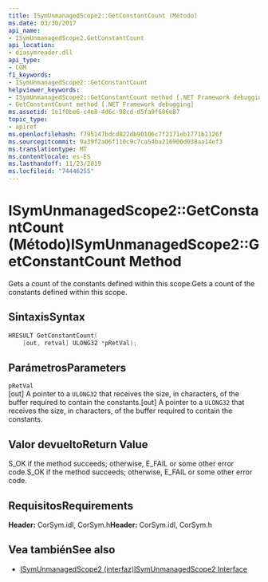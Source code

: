 ```yaml
---
title: ISymUnmanagedScope2::GetConstantCount (Método)
ms.date: 03/30/2017
api_name:
- ISymUnmanagedScope2.GetConstantCount
api_location:
- diasymreader.dll
api_type:
- COM
f1_keywords:
- ISymUnmanagedScope2::GetConstantCount
helpviewer_keywords:
- ISymUnmanagedScope2::GetConstantCount method [.NET Framework debugging]
- GetConstantCount method [.NET Framework debugging]
ms.assetid: 1e1f0be6-c4e8-4d6c-98cd-d5fa9f686e87
topic_type:
- apiref
ms.openlocfilehash: f795147bdcd822db90106c7f2171eb1771b1126f
ms.sourcegitcommit: 9a39f2a06f110c9c7ca54ba216900d038aa14ef3
ms.translationtype: MT
ms.contentlocale: es-ES
ms.lasthandoff: 11/23/2019
ms.locfileid: "74446255"
---
```

# <a name="isymunmanagedscope2getconstantcount-method"></a><span data-ttu-id="e8432-102">ISymUnmanagedScope2::GetConstantCount (Método)</span><span class="sxs-lookup"><span data-stu-id="e8432-102">ISymUnmanagedScope2::GetConstantCount Method</span></span>
<span data-ttu-id="e8432-103">Gets a count of the constants defined within this scope.</span><span class="sxs-lookup"><span data-stu-id="e8432-103">Gets a count of the constants defined within this scope.</span></span>  
  
## <a name="syntax"></a><span data-ttu-id="e8432-104">Sintaxis</span><span class="sxs-lookup"><span data-stu-id="e8432-104">Syntax</span></span>  
  
```cpp  
HRESULT GetConstantCount(  
    [out, retval] ULONG32 *pRetVal);  
```  
  
## <a name="parameters"></a><span data-ttu-id="e8432-105">Parámetros</span><span class="sxs-lookup"><span data-stu-id="e8432-105">Parameters</span></span>  
 `pRetVal`  
 <span data-ttu-id="e8432-106">[out] A pointer to a `ULONG32` that receives the size, in characters, of the buffer required to contain the constants.</span><span class="sxs-lookup"><span data-stu-id="e8432-106">[out] A pointer to a `ULONG32` that receives the size, in characters, of the buffer required to contain the constants.</span></span>  
  
## <a name="return-value"></a><span data-ttu-id="e8432-107">Valor devuelto</span><span class="sxs-lookup"><span data-stu-id="e8432-107">Return Value</span></span>  
 <span data-ttu-id="e8432-108">S_OK if the method succeeds; otherwise, E_FAIL or some other error code.</span><span class="sxs-lookup"><span data-stu-id="e8432-108">S_OK if the method succeeds; otherwise, E_FAIL or some other error code.</span></span>  
  
## <a name="requirements"></a><span data-ttu-id="e8432-109">Requisitos</span><span class="sxs-lookup"><span data-stu-id="e8432-109">Requirements</span></span>  
 <span data-ttu-id="e8432-110">**Header:** CorSym.idl, CorSym.h</span><span class="sxs-lookup"><span data-stu-id="e8432-110">**Header:** CorSym.idl, CorSym.h</span></span>  
  
## <a name="see-also"></a><span data-ttu-id="e8432-111">Vea también</span><span class="sxs-lookup"><span data-stu-id="e8432-111">See also</span></span>

- [<span data-ttu-id="e8432-112">ISymUnmanagedScope2 (interfaz)</span><span class="sxs-lookup"><span data-stu-id="e8432-112">ISymUnmanagedScope2 Interface</span></span>](../../../../docs/framework/unmanaged-api/diagnostics/isymunmanagedscope2-interface.md)
